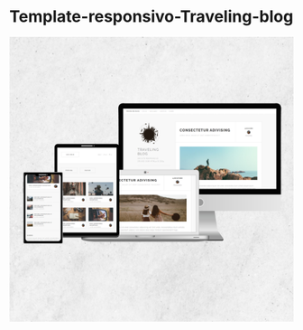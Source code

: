 # Template-responsivo-Traveling-blog

<img src="https://github.com/MayconPCampos/Template-responsivo-traveling-blog/blob/main/images/exemplo.jpg?raw=true"/>


